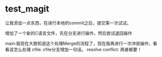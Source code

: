 # test_magit

让我添加一点东西，在进行本地的commit之后，提交第一次试试。

增加了一个新的C语言文件，先在分支进行操作，然后尝试退回操作


main:我现在大致知道这个处理Merge的流程了，现在我再进行一次冲突操作，看看该怎么处理
cfile: cfile分支增加一句话。
resolve conflict: 两者都要！

